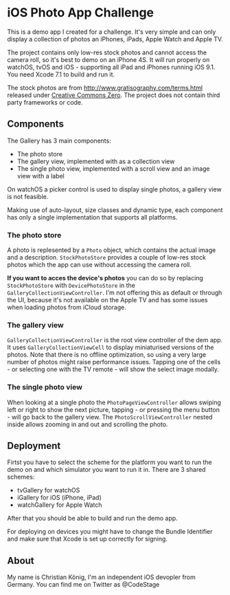 
# iOS Photo App Challenge

This is a demo app I created for a challenge. It's very simple and can only display a collection of photos an iPhones, iPads, Apple Watch and Apple TV.

The project contains only low-res stock photos and cannot access the camera roll, so it's best to demo on an iPhone 4S. It will run properly on watchOS, tvOS and iOS - supporting all iPad and iPhones running iOS 9.1. You need Xcode 7.1 to build and run it.

The stock photos are from <http://www.gratisography.com/terms.html> released under [Creative Commons Zero](http://creativecommons.org/publicdomain/zero/1.0/). The project does not contain third party frameworks or code.

## Components

The Gallery has 3 main components:

* The photo store
* The gallery view, implemented with as a collection view
* The single photo view, implemented with a scroll view and an image view with a label

On watchOS a picker control is used to display single photos, a gallery view is not feasible.

Making use of auto-layout, size classes and dynamic type, each component has only a single implementation that supports all platforms.


### The photo store
A photo is replesented by a `Photo` object, which contains the actual image and a description. `StockPhotoStore` provides a couple of low-res stock photos which the app can use without accessing the camera roll.

**If you want to acces the device's photos** you can do so by replacing `StockPhotoStore` with `DevicePhotoStore` in the `GalleryCollectionViewController`. I'm not offering this as default or through the UI, because it's not available on the Apple TV and has some issues when loading photos from iCloud storage.


### The gallery view
`GalleryCollectionViewController` is the root view controller of the dem app. It uses `GalleryCollectionViewCell` to display miniaturised versions of the photos. Note that there is no offline optimization, so using a very large number of photos might raise performance issues. Tapping one of the cells - or selecting one with the TV remote - will show the select image modally.

### The single photo view
When looking at a single photo the `PhotoPageViewController` allows swiping left or right to show the next picture, tapping - or pressing the menu button - will go back to the gallery view. The `PhotoScrollViewController` nested inside allows zooming in and out and scrolling the photo.

## Deployment
Firtst you have to select the scheme for the platform you want to run the demo on and which simulator you want to run it in. There are 3 shared schemes: 

* tvGallery for watchOS
* iGallery for iOS (iPhone, iPad)
* watchGallery for Apple Watch

After that you should be able to build and run the demo app.

For deploying on devices you might have to change the Bundle Identifier and make sure that Xcode is set up correctly for signing.

## About
My name is Christian König, I'm an independent iOS devopler from Germany. You can find me on Twitter as @CodeStage
